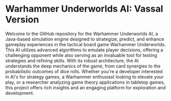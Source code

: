 # Warhammer Underworlds AI: Vassal Version

Welcome to the GitHub repository for the Warhammer Underworlds AI, a Java-based simulation engine designed to strategize, predict, and enhance gameplay experiences in the tactical board game Warhammer Underworlds. This AI utilizes advanced algorithms to emulate player decisions, offering a challenging opponent while also serving as an invaluable tool for testing strategies and refining skills. With its robust architecture, the AI understands the deep mechanics of the game, from card synergies to the probabilistic outcomes of dice rolls. Whether you're a developer interested in AI's for strategy games, a Warhammer enthusiast looking to elevate your play, or a researcher analyzing game theory applications in tabletop games, this project offers rich insights and an engaging platform for exploration and development.
